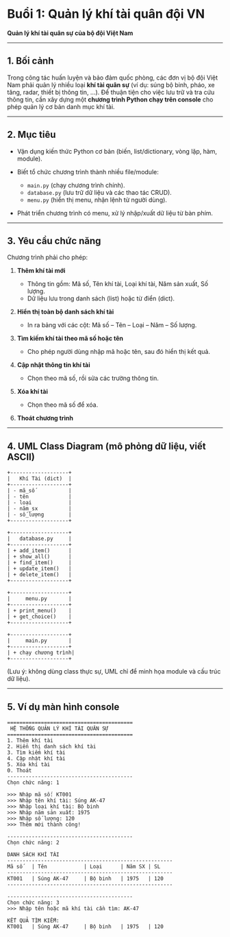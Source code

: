# Buổi 1: Quản lý khí tài quân đội VN 

**Quản lý khí tài quân sự của bộ đội Việt Nam**

---

## 1. Bối cảnh

Trong công tác huấn luyện và bảo đảm quốc phòng, các đơn vị bộ đội Việt Nam phải quản lý nhiều loại **khí tài quân sự** (ví dụ: súng bộ binh, pháo, xe tăng, radar, thiết bị thông tin, …).
Để thuận tiện cho việc lưu trữ và tra cứu thông tin, cần xây dựng một **chương trình Python chạy trên console** cho phép quản lý cơ bản danh mục khí tài.

---

## 2. Mục tiêu

* Vận dụng kiến thức Python cơ bản (biến, list/dictionary, vòng lặp, hàm, module).
* Biết tổ chức chương trình thành nhiều file/module:

  * `main.py` (chạy chương trình chính).
  * `database.py` (lưu trữ dữ liệu và các thao tác CRUD).
  * `menu.py` (hiển thị menu, nhận lệnh từ người dùng).
* Phát triển chương trình có menu, xử lý nhập/xuất dữ liệu từ bàn phím.

---

## 3. Yêu cầu chức năng

Chương trình phải cho phép:

1. **Thêm khí tài mới**

   * Thông tin gồm: Mã số, Tên khí tài, Loại khí tài, Năm sản xuất, Số lượng.
   * Dữ liệu lưu trong danh sách (list) hoặc từ điển (dict).

2. **Hiển thị toàn bộ danh sách khí tài**

   * In ra bảng với các cột: Mã số – Tên – Loại – Năm – Số lượng.

3. **Tìm kiếm khí tài theo mã số hoặc tên**

   * Cho phép người dùng nhập mã hoặc tên, sau đó hiển thị kết quả.

4. **Cập nhật thông tin khí tài**

   * Chọn theo mã số, rồi sửa các trường thông tin.

5. **Xóa khí tài**

   * Chọn theo mã số để xóa.

6. **Thoát chương trình**

---

## 4. UML Class Diagram (mô phỏng dữ liệu, viết ASCII)

```text
+-------------------+
|   Khí Tài (dict)  |
+-------------------+
| - mã_số           |
| - tên             |
| - loại            |
| - năm_sx          |
| - số_lượng        |
+-------------------+

+-------------------+
|   database.py     |
+-------------------+
| + add_item()      |
| + show_all()      |
| + find_item()     |
| + update_item()   |
| + delete_item()   |
+-------------------+

+-------------------+
|     menu.py       |
+-------------------+
| + print_menu()    |
| + get_choice()    |
+-------------------+

+-------------------+
|     main.py       |
+-------------------+
| + chạy chương trình|
+-------------------+
```

(Lưu ý: không dùng class thực sự, UML chỉ để minh họa module và cấu trúc dữ liệu).

---

## 5. Ví dụ màn hình console

```text
=========================================
 HỆ THỐNG QUẢN LÝ KHÍ TÀI QUÂN SỰ
=========================================
1. Thêm khí tài
2. Hiển thị danh sách khí tài
3. Tìm kiếm khí tài
4. Cập nhật khí tài
5. Xóa khí tài
0. Thoát
-----------------------------------------
Chọn chức năng: 1

>>> Nhập mã số: KT001
>>> Nhập tên khí tài: Súng AK-47
>>> Nhập loại khí tài: Bộ binh
>>> Nhập năm sản xuất: 1975
>>> Nhập số lượng: 120
>>> Thêm mới thành công!

-----------------------------------------
Chọn chức năng: 2

DANH SÁCH KHÍ TÀI
------------------------------------------------------
Mã số   | Tên            | Loại      | Năm SX | SL
------------------------------------------------------
KT001   | Súng AK-47     | Bộ binh   | 1975   | 120
------------------------------------------------------

-----------------------------------------
Chọn chức năng: 3
>>> Nhập tên hoặc mã khí tài cần tìm: AK-47

KẾT QUẢ TÌM KIẾM:
KT001   | Súng AK-47     | Bộ binh   | 1975   | 120
```

